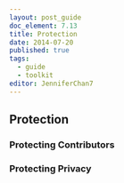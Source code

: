 ```yaml
---
layout: post_guide
doc_element: 7.13
title: Protection
date: 2014-07-20
published: true
tags:
  - guide
  - toolkit
editor: JenniferChan7
---
```


## Protection

### Protecting Contributors

### Protecting Privacy


